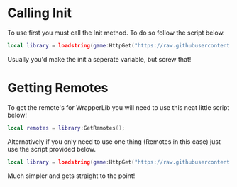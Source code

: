 # Calling Init
To use first you must call the Init method. To do so follow the script below.

```lua
local library = loadstring(game:HttpGet("https://raw.githubusercontent.com/RobloxArchiver/WrapperLib/main/games/brookhaven/source.lua"))():Init();
```

Usually you'd make the init a seperate variable, but screw that!

# Getting Remotes
To get the remote's for WrapperLib you will need to use this neat little script below!

```lua
local remotes = library:GetRemotes();
```

Alternatively if you only need to use one thing (Remotes in this case) just use the script provided below. 

```lua
local library = loadstring(game:HttpGet("https://raw.githubusercontent.com/RobloxArchiver/WrapperLib/main/games/brookhaven/source.lua"))():Init():GetRemotes();
```

Much simpler and gets straight to the point!